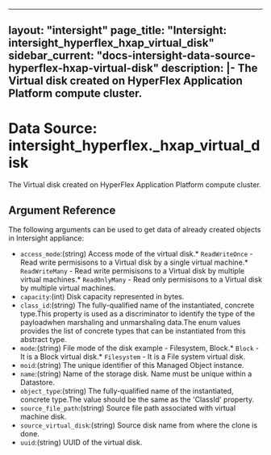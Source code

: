 
---
layout: "intersight"
page_title: "Intersight: intersight_hyperflex_hxap_virtual_disk"
sidebar_current: "docs-intersight-data-source-hyperflex-hxap-virtual-disk"
description: |-
The Virtual disk created on HyperFlex Application Platform compute cluster.
---

# Data Source: intersight_hyperflex._hxap_virtual_disk
The Virtual disk created on HyperFlex Application Platform compute cluster.
## Argument Reference
The following arguments can be used to get data of already created objects in Intersight appliance:
* `access_mode`:(string) Access mode of the virtual disk.* `ReadWriteOnce` - Read write permisisons to a Virtual disk by a single virtual machine.* `ReadWriteMany` - Read write permisisons to a Virtual disk by multiple virtual machines.* `ReadOnlyMany` - Read only permisisons to a Virtual disk by multiple virtual machines. 
* `capacity`:(int) Disk capacity represented in bytes. 
* `class_id`:(string) The fully-qualified name of the instantiated, concrete type.This property is used as a discriminator to identify the type of the payloadwhen marshaling and unmarshaling data.The enum values provides the list of concrete types that can be instantiated from this abstract type. 
* `mode`:(string) File mode of the disk  example - Filesystem, Block.* `Block` - It is a Block virtual disk.* `Filesystem` - It is a File system virtual disk. 
* `moid`:(string) The unique identifier of this Managed Object instance. 
* `name`:(string) Name of the storage disk. Name must be unique within a Datastore. 
* `object_type`:(string) The fully-qualified name of the instantiated, concrete type.The value should be the same as the 'ClassId' property. 
* `source_file_path`:(string) Source file path associated with virtual machine disk. 
* `source_virtual_disk`:(string) Source disk name from where the clone is done. 
* `uuid`:(string) UUID of the virtual disk. 
